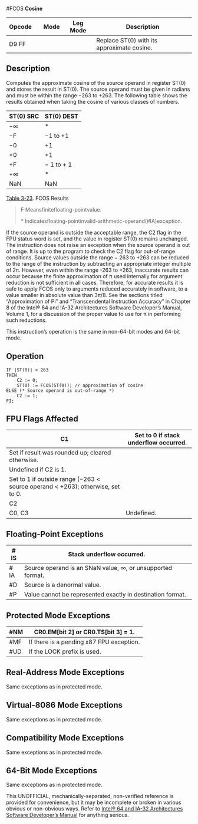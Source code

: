#FCOS
**Cosine**

| Opcode |     | Mode | Leg Mode | Description                                |
| ------ | --- | ---- | -------- | ------------------------------------------ |
| D9 FF  |     |      |          | Replace ST(0) with its approximate cosine. |

## Description

Computes the approximate cosine of the source operand in register ST(0) and stores the result in ST(0). The source operand must be given in radians and must be within the range −263 to +263. The following table shows the results obtained when taking the cosine of various classes of numbers.

| ST(0) SRC | ST(0) DEST |
| --------- | ---------- |
| −∞        | \*         |
| −F        | −1 to +1   |
| −0        | +1         |
| +0        | +1         |
| +F        | − 1 to + 1 |
| +∞        | \*         |
| NaN       | NaN        |

[Table 3-23](/x86/fcos#tbl-3-23). FCOS Results

> F Meansfinitefloating-pointvalue.
>
> \* Indicatesfloating-pointinvalid-arithmetic-operand(#​IA)exception.

If the source operand is outside the acceptable range, the C2 flag in the FPU status word is set, and the value in register ST(0) remains unchanged. The instruction does not raise an exception when the source operand is out of range. It is up to the program to check the C2 flag for out-of-range conditions. Source values outside the range − 263 to +263 can be reduced to the range of the instruction by subtracting an appropriate integer multiple of 2π. However, even within the range -263 to +263, inaccurate results can occur because the finite approximation of π used internally for argument reduction is not sufficient in all cases. Therefore, for accurate results it is safe to apply FCOS only to arguments reduced accurately in software, to a value smaller in absolute value than 3π/8. See the sections titled “Approximation of Pi” and “Transcendental Instruction Accuracy” in Chapter 8 of the Intel® 64 and IA-32 Architectures Software Developer’s Manual, Volume 1, for a discussion of the proper value to use for π in performing such reductions.

This instruction’s operation is the same in non-64-bit modes and 64-bit mode.

## Operation

```
IF |ST(0)| < 263
THEN
    C2 := 0;
    ST(0) := FCOS(ST(0)); // approximation of cosine
ELSE (* Source operand is out-of-range *)
    C2 := 1;
FI;

```

## FPU Flags Affected

| C1                                                                             | Set to 0 if stack underflow occurred. |
| ------------------------------------------------------------------------------ | ------------------------------------- |
| Set if result was rounded up; cleared otherwise.                               |
| Undefined if C2 is 1.                                                          |
| Set to 1 if outside range (−263 < source operand < +263); otherwise, set to 0. |
| C2                                                                             |
| C0, C3                                                                         | Undefined.                            |

## Floating-Point Exceptions

| \#​IS | Stack underflow occurred.                                  |
| ----- | ---------------------------------------------------------- |
| \#​IA | Source operand is an SNaN value, ∞, or unsupported format. |
| #​D   | Source is a denormal value.                                |
| #​P   | Value cannot be represented exactly in destination format. |

## Protected Mode Exceptions

| \#​NM  | CR0.EM[bit 2] or CR0.TS[bit 3] = 1.      |
| ------ | ---------------------------------------- |
| \#​​MF | If there is a pending x87 FPU exception. |
| #​​​UD | If the LOCK prefix is used.              |

## Real-Address Mode Exceptions

Same exceptions as in protected mode.

## Virtual-8086 Mode Exceptions

Same exceptions as in protected mode.

## Compatibility Mode Exceptions

Same exceptions as in protected mode.

## 64-Bit Mode Exceptions

Same exceptions as in protected mode.

This UNOFFICIAL, mechanically-separated, non-verified reference is provided for convenience, but it may be
incomplete or broken in various obvious or non-obvious
ways. Refer to [Intel® 64 and IA-32 Architectures Software Developer’s Manual](https://software.intel.com/en-us/download/intel-64-and-ia-32-architectures-sdm-combined-volumes-1-2a-2b-2c-2d-3a-3b-3c-3d-and-4) for anything serious.
